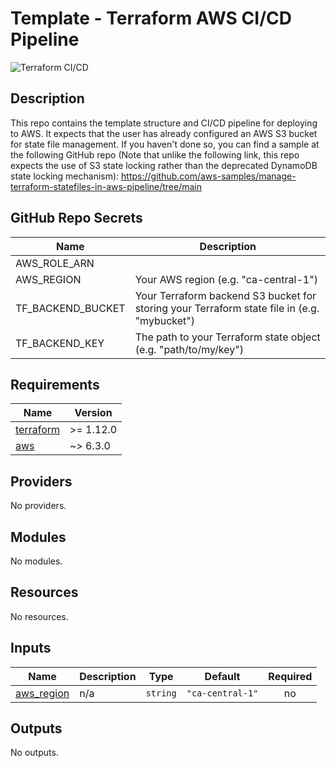 # Template - Terraform AWS CI/CD Pipeline

![Terraform CI/CD](https://github.com/deepdivesecurity/terraform-aws-org/actions/workflows/terraform-cicd.yml/badge.svg)

## Description
This repo contains the template structure and CI/CD pipeline for deploying to AWS. It expects that the user has already configured an AWS S3 bucket for state file management.
If you haven't done so, you can find a sample at the following GitHub repo (Note that unlike the following link, this repo expects the use of S3 state locking rather than the deprecated DynamoDB state locking mechanism): https://github.com/aws-samples/manage-terraform-statefiles-in-aws-pipeline/tree/main

## GitHub Repo Secrets
| Name | Description |
|------|-------------|
| AWS_ROLE_ARN | 
| AWS_REGION | Your AWS region (e.g. "ca-central-1") |
| TF_BACKEND_BUCKET | Your Terraform backend S3 bucket for storing your Terraform state file in (e.g. "mybucket") |
| TF_BACKEND_KEY | The path to your Terraform state object (e.g. "path/to/my/key") |

<!-- BEGIN_TF_DOCS -->
## Requirements

| Name | Version |
|------|---------|
| <a name="requirement_terraform"></a> [terraform](#requirement\_terraform) | >= 1.12.0 |
| <a name="requirement_aws"></a> [aws](#requirement\_aws) | ~> 6.3.0 |

## Providers

No providers.

## Modules

No modules.

## Resources

No resources.

## Inputs

| Name | Description | Type | Default | Required |
|------|-------------|------|---------|:--------:|
| <a name="input_aws_region"></a> [aws\_region](#input\_aws\_region) | n/a | `string` | `"ca-central-1"` | no |

## Outputs

No outputs.
<!-- END_TF_DOCS -->
